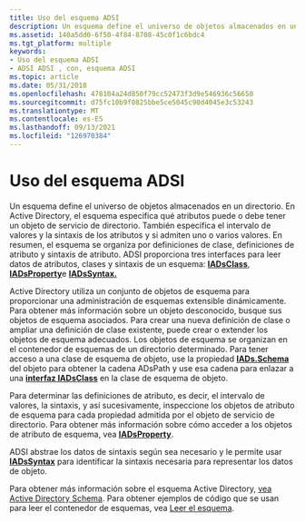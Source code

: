 ```yaml
---
title: Uso del esquema ADSI
description: Un esquema define el universo de objetos almacenados en un directorio.
ms.assetid: 140a5dd0-6f50-4f84-8708-45c0f1c6bdc4
ms.tgt_platform: multiple
keywords:
- Uso del esquema ADSI
- ADSI ADSI , con, esquema ADSI
ms.topic: article
ms.date: 05/31/2018
ms.openlocfilehash: 478104a24d850f79cc52473f3d9e546936c56650
ms.sourcegitcommit: d75fc10b9f0825bbe5ce5045c90d4045e3c53243
ms.translationtype: MT
ms.contentlocale: es-ES
ms.lasthandoff: 09/13/2021
ms.locfileid: "126970384"
---
```

# <a name="using-the-adsi-schema"></a>Uso del esquema ADSI

Un esquema define el universo de objetos almacenados en un directorio. En Active Directory, el esquema especifica qué atributos puede o debe tener un objeto de servicio de directorio. También especifica el intervalo de valores y la sintaxis de los atributos y si admiten uno o varios valores. En resumen, el esquema se organiza por definiciones de clase, definiciones de atributo y sintaxis de atributo. ADSI proporciona tres interfaces para leer datos de atributos, clases y sintaxis de un esquema: [**IADsClass**](/windows/desktop/api/Iads/nn-iads-iadsclass), [**IADsProperty**](/windows/desktop/api/Iads/nn-iads-iadsproperty)e [**IADsSyntax.**](/windows/desktop/api/Iads/nn-iads-iadssyntax)

Active Directory utiliza un conjunto de objetos de esquema para proporcionar una administración de esquemas extensible dinámicamente. Para obtener más información sobre un objeto desconocido, busque sus objetos de esquema asociados. Para crear una nueva definición de clase o ampliar una definición de clase existente, puede crear o extender los objetos de esquema adecuados. Los objetos de esquema se organizan en el contenedor de esquemas de un directorio determinado. Para tener acceso a una clase de esquema de objeto, use la propiedad [**IADs.Schema**](iads-property-methods.md) del objeto para obtener la cadena ADsPath y use esa cadena para enlazar a una [**interfaz IADsClass**](/windows/desktop/api/Iads/nn-iads-iadsclass) en la clase de esquema de objeto.

Para determinar las definiciones de atributo, es decir, el intervalo de valores, la sintaxis, y así sucesivamente, inspeccione los objetos de atributo de esquema para cada propiedad admitida por el objeto de servicio de directorio. Para obtener más información sobre cómo acceder a los objetos de atributo de esquema, vea [**IADsProperty**](/windows/desktop/api/Iads/nn-iads-iadsproperty).

ADSI abstrae los datos de sintaxis según sea necesario y le permite usar [**IADsSyntax**](/windows/desktop/api/Iads/nn-iads-iadssyntax) para identificar la sintaxis necesaria para representar los datos de objeto.

Para obtener más información sobre el esquema Active Directory, [vea Active Directory Schema](/windows/desktop/AD/active-directory-schema). Para obtener ejemplos de código que se usan para leer el contenedor de esquemas, vea [Leer el esquema](reading-the-schema.md).

 

 